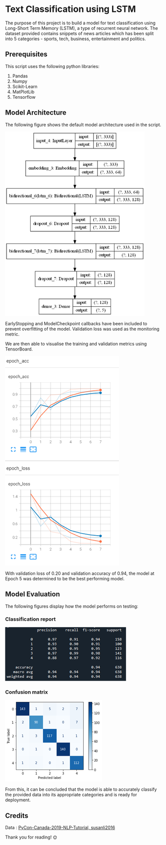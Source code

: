 # Text Classification using LSTM

The purpose of this project is to build a model for text classification using Long-Short Term Memory (LSTM), a type of recurrent neural network. The dataset provided contains snippets of news articles which has been split into 5 categories - sports, tech, business, entertainment and politics.

## Prerequisites

This script uses the following python libraries:
1. Pandas
2. Numpy
3. Scikit-Learn
4. MatPlotLib
5. Tensorflow

## Model Architecture

The following figure shows the default model architecture used in the script.

<img src="static/model.png" width="450">

EarlyStopping and ModelCheckpoint callbacks have been included to prevent overfitting of the model. Validation loss was used as the monitoring metric.

We are then able to visualise the training and validation metrics using TensorBoard.

![TensorBoard](static/tensorboard_latest.png)

With validation loss of 0.20 and validation accuracy of 0.94, the model at Epoch 5 was determined to be the best performing model.

## Model Evaluation

The following figures display how the model performs on testing:

### Classification report

![Classification report](static/classification_report_latest.png)

### Confusion matrix

![Confusion matrix](static/confusion_matrix_latest.png)

From this, it can be concluded that the model is able to accurately classify the provided data into its appropriate categories and is ready for deployment.

## Credits

Data : [PyCon-Canada-2019-NLP-Tutorial, susanli2016](https://github.com/susanli2016/PyCon-Canada-2019-NLP-Tutorial/blob/master/bbc-text.csv)

Thank you for reading! :sun_with_face:
 
